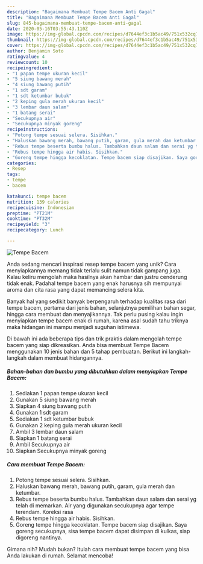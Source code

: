 ```yaml
---
description: "Bagaimana Membuat Tempe Bacem Anti Gagal"
title: "Bagaimana Membuat Tempe Bacem Anti Gagal"
slug: 845-bagaimana-membuat-tempe-bacem-anti-gagal
date: 2020-05-16T03:55:43.110Z
image: https://img-global.cpcdn.com/recipes/d7644ef3c1b5ac49/751x532cq70/tempe-bacem-foto-resep-utama.jpg
thumbnail: https://img-global.cpcdn.com/recipes/d7644ef3c1b5ac49/751x532cq70/tempe-bacem-foto-resep-utama.jpg
cover: https://img-global.cpcdn.com/recipes/d7644ef3c1b5ac49/751x532cq70/tempe-bacem-foto-resep-utama.jpg
author: Benjamin Soto
ratingvalue: 4
reviewcount: 10
recipeingredient:
- "1 papan tempe ukuran kecil"
- "5 siung bawang merah"
- "4 siung bawang putih"
- "1 sdt garam"
- "1 sdt ketumbar bubuk"
- "2 keping gula merah ukuran kecil"
- "3 lembar daun salam"
- "1 batang serai"
- "Secukupnya air"
- "Secukupnya minyak goreng"
recipeinstructions:
- "Potong tempe sesuai selera. Sisihkan."
- "Haluskan bawang merah, bawang putih, garam, gula merah dan ketumbar."
- "Rebus tempe beserta bumbu halus. Tambahkan daun salam dan serai yg telah di memarkan. Air yang digunakan secukupnya agar tempe terendam. Koreksi rasa"
- "Rebus tempe hingga air habis. Sisihkan."
- "Goreng tempe hingga kecoklatan. Tempe bacem siap disajikan. Saya goreng secukupnya, sisa tempe bacem dapat disimpan di kulkas, siap digoreng nantinya."
categories:
- Resep
tags:
- tempe
- bacem

katakunci: tempe bacem 
nutrition: 139 calories
recipecuisine: Indonesian
preptime: "PT21M"
cooktime: "PT32M"
recipeyield: "3"
recipecategory: Lunch

---
```



![Tempe Bacem](https://img-global.cpcdn.com/recipes/d7644ef3c1b5ac49/751x532cq70/tempe-bacem-foto-resep-utama.jpg)

Anda sedang mencari inspirasi resep tempe bacem yang unik? Cara menyiapkannya memang tidak terlalu sulit namun tidak gampang juga. Kalau keliru mengolah maka hasilnya akan hambar dan justru cenderung tidak enak. Padahal tempe bacem yang enak harusnya sih mempunyai aroma dan cita rasa yang dapat memancing selera kita.

Banyak hal yang sedikit banyak berpengaruh terhadap kualitas rasa dari tempe bacem, pertama dari jenis bahan, selanjutnya pemilihan bahan segar, hingga cara membuat dan menyajikannya. Tak perlu pusing kalau ingin menyiapkan tempe bacem enak di rumah, karena asal sudah tahu triknya maka hidangan ini mampu menjadi suguhan istimewa.




Di bawah ini ada beberapa tips dan trik praktis dalam mengolah tempe bacem yang siap dikreasikan. Anda bisa membuat Tempe Bacem menggunakan 10 jenis bahan dan 5 tahap pembuatan. Berikut ini langkah-langkah dalam membuat hidangannya.

<!--inarticleads1-->

##### Bahan-bahan dan bumbu yang dibutuhkan dalam menyiapkan Tempe Bacem:

1. Sediakan 1 papan tempe ukuran kecil
1. Gunakan 5 siung bawang merah
1. Siapkan 4 siung bawang putih
1. Gunakan 1 sdt garam
1. Sediakan 1 sdt ketumbar bubuk
1. Gunakan 2 keping gula merah ukuran kecil
1. Ambil 3 lembar daun salam
1. Siapkan 1 batang serai
1. Ambil Secukupnya air
1. Siapkan Secukupnya minyak goreng




<!--inarticleads2-->

##### Cara membuat Tempe Bacem:

1. Potong tempe sesuai selera. Sisihkan.
1. Haluskan bawang merah, bawang putih, garam, gula merah dan ketumbar.
1. Rebus tempe beserta bumbu halus. Tambahkan daun salam dan serai yg telah di memarkan. Air yang digunakan secukupnya agar tempe terendam. Koreksi rasa
1. Rebus tempe hingga air habis. Sisihkan.
1. Goreng tempe hingga kecoklatan. Tempe bacem siap disajikan. Saya goreng secukupnya, sisa tempe bacem dapat disimpan di kulkas, siap digoreng nantinya.




Gimana nih? Mudah bukan? Itulah cara membuat tempe bacem yang bisa Anda lakukan di rumah. Selamat mencoba!
